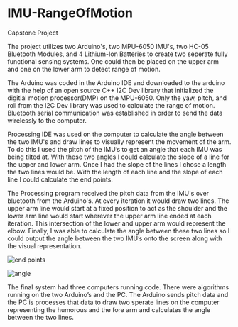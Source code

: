 # IMU-RangeOfMotion
Capstone Project

The project utilizes two Arduino's, two MPU-6050 IMU's, two HC-05 Bluetooth Modules, and 4 Lithium-Ion Batteries to create two seperate fully functional sensing systems. One could then be placed on the upper arm and one on the lower arm to detect range of motion.

The Arduino was coded in the Arduino IDE and downloaded to the arduino with the help of an open source C++ I2C Dev library that initialized the digitial motion processor(DMP) on the MPU-6050. Only the yaw, pitch, and roll from the I2C Dev library was used to calculate the range of motion. Bluetooth serial communication was established in order to send the data wirelessly to the computer.

Processing IDE was used on the computer to calculate the angle between the two IMU's and draw lines to visually represent the movement of the arm. To do this I used the pitch of the IMU’s to get an angle that each IMU was being tilted at. With these two angles I could calculate the slope of a line for the upper and lower arm. Once I had the slope of the lines I chose a length the two lines would be. With the length of each line and the slope of each line I could calculate the end points.

The Processing program received the pitch data from the IMU's over bluetooth from the Arduino's. At every iteration it would draw two lines. The upper arm line would start at a fixed position to act as the shoulder and the lower arm line would start wherever the upper arm line ended at each iteration. This intersection of the lower and upper arm would represent the elbow. Finally, I was able to calculate the angle between these two lines so I could output the angle between the two IMU’s onto the screen along with the visual representation.

![end points](https://user-images.githubusercontent.com/27930636/44106423-7e4b7c18-9fa9-11e8-94ac-088484f4cd43.JPG)

![angle](https://user-images.githubusercontent.com/27930636/44106296-1b249fa2-9fa9-11e8-87ac-371d8a9a9c68.JPG)

The final system had three computers running code. There were algorithms running on the two Arduino’s and the PC. The Arduino sends pitch data and the PC is processes that data to draw two sperate lines on the computer representing the humorous and the fore arm and calculates the angle between the two lines.
